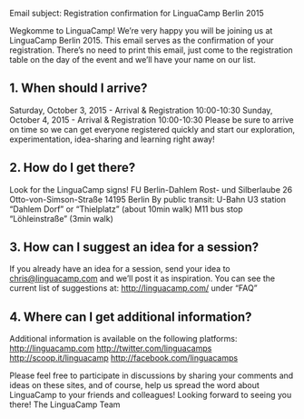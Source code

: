 Email subject:
Registration confirmation for LinguaCamp Berlin 2015


Wegkomme to LinguaCamp!
We’re very happy you will be joining us at LinguaCamp Berlin 2015.  This email serves as the confirmation of your registration. There’s no need to print this email, just come to the registration table on the day of the event and we’ll have your name on our list.

## 1. When should I arrive?
Saturday, October 3, 2015 - Arrival & Registration 10:00-10:30
Sunday, October 4, 2015 - Arrival & Registration 10:00-10:30
Please be sure to arrive on time so we can get everyone registered quickly and start our exploration, experimentation, idea-sharing and learning right away!

## 2. How do I get there? 
Look for the LinguaCamp signs!
FU Berlin-Dahlem 
Rost- und Silberlaube 
26 Otto-von-Simson-Straße 
14195 Berlin
By public transit:
U-Bahn U3 station “Dahlem Dorf” or “Thielplatz” (about 10min walk) 
M11 bus stop “Löhleinstraße” (3min walk)

## 3. How can I suggest an idea for a session?
If you already have an idea for a session, send your idea to chris@linguacamp.com and we’ll post it as inspiration. You can see the current list of suggestions at: http://linguacamp.com/ under “FAQ”

## 4. Where can I get additional information? 
Additional information is available on the following platforms: 
http://linguacamp.com
http://twitter.com/linguacamps
http://scoop.it/linguacamp
http://facebook.com/linguacamps

Please feel free to participate in discussions by sharing your comments and ideas on these sites, and of course, help us spread the word about LinguaCamp to your friends and colleagues!
Looking forward to seeing you there!
The LinguaCamp Team

